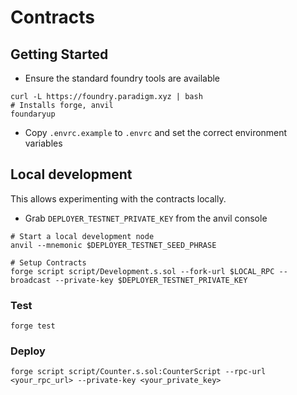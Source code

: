 # Contracts

## Getting Started

* Ensure the standard foundry tools are available

```shell
curl -L https://foundry.paradigm.xyz | bash
# Installs forge, anvil
foundaryup
```

* Copy `.envrc.example` to `.envrc` and set the correct environment variables

## Local development

This allows experimenting with the contracts locally.

* Grab `DEPLOYER_TESTNET_PRIVATE_KEY` from the anvil console

```shell
# Start a local development node
anvil --mnemonic $DEPLOYER_TESTNET_SEED_PHRASE 

# Setup Contracts
forge script script/Development.s.sol --fork-url $LOCAL_RPC --broadcast --private-key $DEPLOYER_TESTNET_PRIVATE_KEY
```

### Test

```shell
forge test
```

### Deploy

```shell
forge script script/Counter.s.sol:CounterScript --rpc-url <your_rpc_url> --private-key <your_private_key>
```
